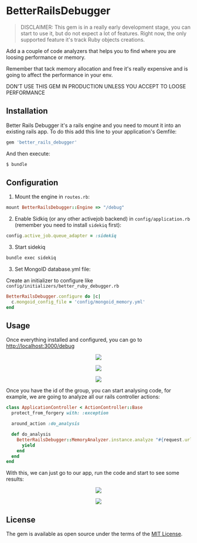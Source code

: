 # BetterRailsDebugger
> DISCLAIMER: This gem is in a really early development stage, you can start to use it, but
> do not expect a lot of features. Right now, the only supported feature it's track Ruby objects creations. 

Add a a couple of code analyzers that helps you to find where you are loosing performance or memory.

Remember that tack memory allocation and free it's really expensive and is going to affect the performance
in your env.

DON'T USE THIS GEM IN PRODUCTION UNLESS YOU ACCEPT TO LOOSE PERFORMANCE 

## Installation
Better Rails Debugger it's a rails engine and you need to mount it into an existing rails app.
To do this add this line to your application's Gemfile:

```ruby
gem 'better_rails_debugger'
```

And then execute:
```bash
$ bundle
```

## Configuration

1) Mount the engine in `routes.rb`:

```ruby
mount BetterRailsDebugger::Engine => "/debug"
```

2) Enable Sidkiq (or any other activejob backend) in `config/application.rb` (remember you need to install `sidekiq` first):

```ruby
config.active_job.queue_adapter = :sidekiq
```

3) Start sidekiq
```bash
bundle exec sidekiq
```

3) Set MongoID database.yml file:

Create an initializer to configure like `config/initializers/better_ruby_debugger.rb`

```ruby
BetterRailsDebugger.configure do |c|
  c.mongoid_config_file = 'config/mongoid_memory.yml'
end
```

## Usage

Once everything installed and configured, you can go to [http://localhost:3000/debug](http://localhost:3000/debug)

<p align="center">
  <img src="https://github.com/anga/BetterRailsDebugger/tree/master/doc/images/analysis_group.png">
</p>

<p align="center">
  <img src="https://github.com/anga/BetterRailsDebugger/tree/master/doc/images/new_analysis_group.png">
</p>

<p align="center">
  <img src="https://github.com/anga/BetterRailsDebugger/tree/master/doc/images/analysis_group_2.png">
</p>

Once you have the id of the group, you can start analysing code, for example, we are going to analyze all our rails 
controller actions:

```ruby
class ApplicationController < ActionController::Base
  protect_from_forgery with: :exception

  around_action :do_analysis

  def do_analysis
    BetterRailsDebugger::MemoryAnalyzer.instance.analyze "#{request.url}", "5a98a93f50f04b079458fd57" do
      yield
    end
  end
end
```

With this, we can just go to our app, run the code and start to see some results:

<p align="center">
  <img src="https://github.com/anga/BetterRailsDebugger/tree/master/doc/images/group_instance.png">
</p>

<p align="center">
  <img src="https://github.com/anga/BetterRailsDebugger/tree/master/doc/images/analysis_group.png">
</p>

## License
The gem is available as open source under the terms of the [MIT License](http://opensource.org/licenses/MIT).
